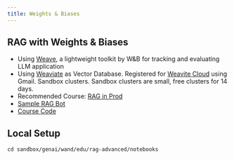 ```yaml
---
title: Weights & Biases
---
```


## RAG with Weights & Biases

- Using [Weave](https://weave-docs.wandb.ai/), a lightweight toolkit by W&B for tracking and evaluating LLM application
- Using [Weaviate](https://weaviate.io/developers/weaviate) as Vector Database. Registered for [Weavite Cloud](https://console.weaviate.cloud/) using Gmail. Sandbox clusters. Sandbox clusters are small, free clusters for 14 days.
- Recommended Course: [RAG in Prod](https://www.wandb.courses/courses/take/rag-in-production)
- [Sample RAG Bot](https://github.com/wandb/wandbot)
- [Course Code](https://github.com/wandb/edu/tree/main/rag-advanced/resources)


## Local Setup

```
cd sandbox/genai/wand/edu/rag-advanced/notebooks
```